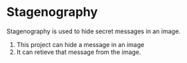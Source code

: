 # Stagenography

Stagenography is used to hide secret messages in an image.
1. This project can hide a message in an image 
2. It can retieve that message from the image.
